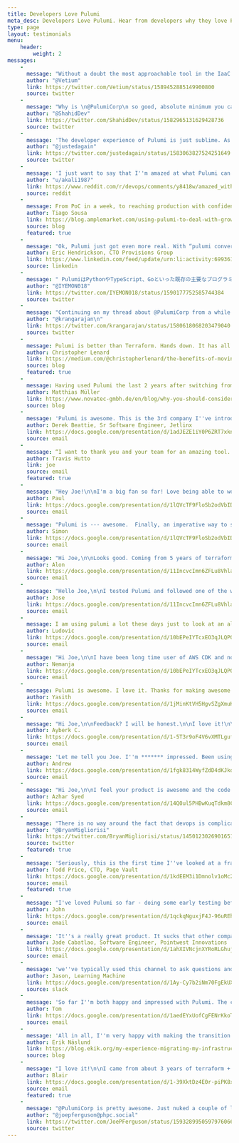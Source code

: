 ```yaml
---
title: Developers Love Pulumi
meta_desc: Developers Love Pulumi. Hear from developers why they love Pulumi.
type: page
layout: testimonials
menu:
    header:
        weight: 2
messages:
    -
      message: "Without a doubt the most approachable tool in the IaaC space is \n@PulumiCorp\n.\n\nSomewhat enjoying provisioning a scheduled run of a Lambda."
      author: "@Vetium"
      link: https://twitter.com/Vetium/status/1589452885149900800
      source: twitter
    -
      message: "Why is \n@PulumiCorp\n so good, absolute minimum you can replicate everything you can do with other tools but that's just the start. If your #IaC is proper code you can use other sdks to fill gaps and it can be seamless. Used sdk to get secrets to pass to Pulumi, just worked 😍"
      author: "@ShahidDev"
      link: https://twitter.com/ShahidDev/status/1582965131629428736
      source: twitter
    -
      message: 'The developer experience of Pulumi is just sublime. As a prior Terraform user, the grass is substantially greener on this side. I''m so glad I made the switch two years back. Using Terraform for my current use case would be a massive downgrade.'
      author: "@justedagain"
      link: https://twitter.com/justedagain/status/1583063827524251649
      source: twitter
    -
      message: 'I just want to say that I''m amazed at what Pulumi can provide. I make twitch videos of my side projects and I was playing with Pulumi in creating my lambda function. I wanted to use my Pulumi code to...'
      author: "u/akali1987"
      link: https://www.reddit.com/r/devops/comments/y8418w/amazed_with_pulumi/
      source: reddit
    -
      message: From PoC in a week, to reaching production with confidence the week after, we’re super impressed by Pulumi’s focus on the developer experience and general ease of use. We have since expanded our usage of Pulumi to manage our infrastructure and have a GitHub Actions-powered workflow with automatic PR previews that is a breeze to use. 
      author: Tiago Sousa
      link: https://blog.amplemarket.com/using-pulumi-to-deal-with-growing-pains/
      source: blog
      featured: true
    -
      message: "Ok, Pulumi just got even more real. With “pulumi convert” and CrossCode support in YAML, it just overtook HCL and Terraform in position #1 for me. Sorry HashiCorp Pulumi is now in the lead."
      author: Eric Hendrickson, CTO Provisions Group
      link: https://www.linkedin.com/feed/update/urn:li:activity:6993614249331765250?commentUrn=urn%3Ali%3Acomment%3A%28activity%3A6993614249331765250%2C6993718113632411648%29
      source: linkedin
    -
      message: " PulumiはPythonやTypeScript、Goといった既存の主要なプログラミング言語を用いてインフラ構成を記述できる点が大きな特徴です。\n\nなるほど？ > A major feature of Pulumi is that it can describe infrastructure configurations using major existing programming languages such as Python, TypeScript, and Go. I see?"
      author: "@IYEMON018"
      link: https://twitter.com/IYEMON018/status/1590177752585744384
      source: twitter
    -
      message: "Continuing on my thread about @PulumiCorp from a while ago: holy shit I am a convert. I needed to setup a staging environment that was mostly identical to prod, and once I trued up our Pulumi stack with AWS, it took minutes to do this. How have I lived without this until now?"
      author: "@krangarajan\n"
      link: https://twitter.com/krangarajan/status/1580618068203479040
      source: twitter
    -
      message: Pulumi is better than Terraform. Hands down. It has all the features of Terraform, but written with the simplicity and power of a fully featured programming language.
      author: Christopher Lenard
      link: https://medium.com/@christopherlenard/the-benefits-of-moving-from-terraform-to-pulumi-7e01a3ab8f43
      source: blog
      featured: true
    -
      message: Having used Pulumi the last 2 years after switching from Terraform I want to share some of my experience by comparing both infrastructure as code tools and explain why I prefer Pulumi in most situations. In general, I have successfully provisioned infrastructure with both tools, but from my experience Pulumi makes it easier for me. 
      author: Matthias Müller
      link: https://www.novatec-gmbh.de/en/blog/why-you-should-consider-pulumi-over-terraform-for-your-next-project-pt-1/
      source: blog
    -
      message: 'Pulumi is awesome. This is the 3rd company I''ve introduced to Pulumi. Eventually I''ll get the TF stuff here moved over'
      author: Derek Beattie, Sr Software Engineer, Jetlinx
      link: https://docs.google.com/presentation/d/1adJEZE1iY0P6ZRT7xknLq_R3M-eb6m5dubXII-AFxlc/edit#slide=id.g15d990b8a01_8_589
      source: email
    -
      message: “I want to thank you and your team for an amazing tool. I am in the starting stages of an AWS modernization effort with my current employer and part of that will be IaC with Pulumi. Great product and exciting vision for the future of infrastructure.”
      author: Travis Hutto
      link: joe
      source: email
      featured: true
    -
      message: "Hey Joe!\n\nI'm a big fan so far! Love being able to work in C# instead of yaml. Type safety, intellisense, class abstractions, etc all feel great.\n\nI was using it for allowing for a quick setup of Keycloak on a local box that clones down my repo aand did run into a weird snag with setting up scopes, but not pulumi based as far as I can tell!\n\nRegardless, it's been pretty fun and I'm not even an infra guy"
      author: Paul
      link: https://docs.google.com/presentation/d/1lQVcTF9FloSb2odVbIDjaI0ZgZ6Fp1GfQAvL8bx7NrI/edit#slide=id.g144f9e93a3d_5_386
      source: email
    -
      message: "Pulumi is --- awesome.  Finally, an imperative way to set up infrastructure. I've been doing a POC for Confluent Cloud, and I was able to provision and deprovision an environment+cluster+api-keys, and then launch my application as a local.Command, all in a single 50 line python script and in a single day. Amazing.\n\nAnyway, I never liked Terraform, and now I know why.\n\nThanks!"
      author: Simon
      link: https://docs.google.com/presentation/d/1lQVcTF9FloSb2odVbIDjaI0ZgZ6Fp1GfQAvL8bx7NrI/edit#slide=id.g144f9e93a3d_5_386
      source: email
    -
      message: "Hi Joe,\n\nLooks good. Coming from 5 years of terraform I find it easier for me and the team. We are going to ramp our efforts and try to build our entire infra on it.\n\nBest,\nAlon"
      author: Alon
      link: https://docs.google.com/presentation/d/11IncvcImn6ZFLu8Vhla1UgL-ugtLFPj4v321AijE5Tc/edit#slide=id.g13285f2d057_1_422
      source: email
    -
      message: "Hello Joe,\n\nI tested Pulumi and followed one of the workshops offered by Lee and I was amazed at the possibilities compared to TF. We are starting to hear about Pulumi with our clients, so I can see myself delivering production-ready IaC with Pulumi in the near future. Something quite special you all have built."
      author: Jose
      link: https://docs.google.com/presentation/d/11IncvcImn6ZFLu8Vhla1UgL-ugtLFPj4v321AijE5Tc/edit#slide=id.g13285f2d057_1_422
      source: email
    -
      message: I am using pulumi a lot these days just to look at an alternative to cdk8s. Very nice product.
      author: Ludovic
      link: https://docs.google.com/presentation/d/10bEPeIYTcxEO3qJLQPOz9fyIsZUfJT10qRIENAYwtlk/edit#slide=id.g1275cf56285_15_897
      source: email
    -
      message: "Hi Joe,\n\nI have been long time user of AWS CDK and now I am trying Pulumi.\n\nLooks great so far and exceeds my expectations"
      author: Nemanja
      link: https://docs.google.com/presentation/d/10bEPeIYTcxEO3qJLQPOz9fyIsZUfJT10qRIENAYwtlk/edit#slide=id.g1275cf56285_15_897
      source: email
    -
      message: Pulumi is awesome. I love it. Thanks for making awesome stuff.
      author: Yasith
      link: https://docs.google.com/presentation/d/1jMinKtVH5HgvSZgXmuKGegQyLsN0782HFS3NaMyjMic/edit#slide=id.g12308ba8081_1_455
      source: email
    -
      message: "Hi Joe,\n\nFeedback? I will be honest.\n\nI love it!\n\nI am a consulting software engineer and my primary language is C#. I enjoyed a lot while creating resources with the language I prefer and doing that without any extra knowledge!\n\nI will be your tech evangelist in the companies I am working with.\n\nThanks for this great product.\n\nKind Regards,\n\nAyberk C."
      author: Ayberk C.
      link: https://docs.google.com/presentation/d/1-5T3r9oF4V6vXMTLgufMdIx3_Ffl-zNOAsbb5Jg20gQ/edit#slide=id.g118d1455e14_2_4100
      source: email
    -
      message: 'Let me tell you Joe. I''m ******* impressed. Been using serverless framework for 5 years. Holy ****. You''ve got something here'
      author: Andrew
      link: https://docs.google.com/presentation/d/1fgk8314WyfZdD4dKJkdax3FA0MLi4stE5bCAhuP-wwE/edit#slide=id.ge4534e2623_3_567
      source: email
    -
      message: "Hi Joe,\n\nI feel your product is awesome and the code examples are great and what made me like Pulumi is your constant support and documentation related emails. Keep doing what you are doing and I hope it will be the best IAC tool for the future."
      author: Azhar Syed
      link: https://docs.google.com/presentation/d/14Q0ul5PHBwKuqTdkm8CuczUNXWJO32kuJSJ3grxEX-o/edit#slide=id.ge4534e2623_3_567
      source: email
    -
      message: "There is no way around the fact that devops is complicated but \n@PulumiCorp\n is a game changer for me.  Blows away CloudForamtion, TerraForm, CDK, etc."
      author: "@BryanMigliorisi"
      link: https://twitter.com/BryanMigliorisi/status/1450123026901651460
      source: twitter
      featured: true
    -
      message: 'Seriously, this is the first time I''ve looked at a framework that I could possibly use for DevOps and actually thought it might be worth the investment. My tiny company cannot afford to invest a lot of time learning something new that does not have an immediate benefit. Yours is the first framework I might actually invest the time in. The idea of having all the code in one place - the code for the infrastructure and the apps running on it - is very appealing.'
      author: Todd Price, CTO, Page Vault
      link: https://docs.google.com/presentation/d/1kdEEM3i1Dmnolv1oMc2fYhj_OS3zJvCwnmixdsusXAM/edit#slide=id.gd4431f4c34_0_111
      source: email
      featured: true
    -
      message: "I've loved Pulumi so far - doing some early testing before doing a small in-house deployment, then I'll be able to encourage adoption of Pulumi across our new business unit, then perhaps across the whole of our org (Altium) - we'll see. \n\nI love the model of Pulumi, being able to use it mainly as a library, from different languages, and I'm looking forward to using the automation API. Great work all round :)"
      author: John
      link: https://docs.google.com/presentation/d/1qckqNguxjF4J-96uREhXX6GFUdEE_2FCJMlX83Ns_Tc/edit#slide=id.ge4534e2623_3_567
      source: email
    -
      message: 'It''s a really great product. It sucks that other companies are not doing devops the way Pulumi does it. I hope I can contribute to the noise in pushing for industry adoption. If you could provide one place for your fans that would be great. I would like to become a follower, provide a 5 star rating on platforms like Product Hunt, etc. Let me know how I could help.'
      author: Jade Cabatlao, Software Engineer, Pointwest Innovations
      link: https://docs.google.com/presentation/d/1ahXIVNcjnXYRoRLGhujo-doD8diBE4tpvVSOS4fcybk/edit#slide=id.ge4534e2623_3_567
      source: email
    -
      message: 'we''ve typically used this channel to ask questions and get support but I just wanted to give you all a shout-out for the awesome product you guys provide! We were just on a call with our newer parent company, Hyland Software, and when asked about our infrastructure-as-code tool, we expressed how much we love building infrastructure with Pulumi. 😁 So, thank you all for a great product, you''re continued improvements to both it and your documentation (super helpful) and helping us out over the past years!'
      author: Jason, Learning Machine
      link: https://docs.google.com/presentation/d/1Ay-Cy7b2iNm70FgEkUXJt4TIE60b4LHfk7qErlNOQek/edit#slide=id.ge800227343_10_3
      source: slack
    -
      message: 'So far I''m both happy and impressed with Pulumi. The capabilities of 3.0 are incredible, and the programming model is great. Great work!'
      author: Tom
      link: https://docs.google.com/presentation/d/1aedEYxUofCgFENrKkoTx2LftnxxMLVa7xwTpAqYUcgs/edit#slide=id.gd4431f4c34_0_111
      source: email
    -
      message: 'All in all, I''m very happy with making the transition to Pulumi! I became way more productive managing my infrastructure. At the same time I ended up enjoying the work of doing so a lot more - which is really important too.'
      author: Erik Näslund
      link: https://blog.ekik.org/my-experience-migrating-my-infrastructure-from-terraform-to-pulumi
      source: blog
    -
      message: "I love it!\n\nI came from about 3 years of terraform + kube + aws. The kubernetes & helm support in Pulumi is amazing, it fixes most of the jank i had with terraform at scale. Just being able to spin up a cluster and install addons and extras cleanly (no external kubectl with un-tracked resources) is life-changing. Also things like being able to change the version in a helm chart and see the actual resource diffs properly.\n\nIt seemed pretty clear to me that your team actually tried to _use_ the kube support, and cared about how well it worked, vs $other_vendor.\n\nThanks for an amazing tool."
      author: Blair
      link: https://docs.google.com/presentation/d/1-39XktDz4E0r-piPK8xo82YnX1My1O9AsAenRjqVtrM/edit#slide=id.gd4431f4c34_0_111
      source: email
      featured: true
    -
      message: "@PulumiCorp is pretty awesome. Just nuked a couple of load balancers and recreated them, no big deal."
      author: "@joepferguson@phpc.social"
      link: https://twitter.com/JoePFerguson/status/1593289950597976066
      source: twitter
---
```

